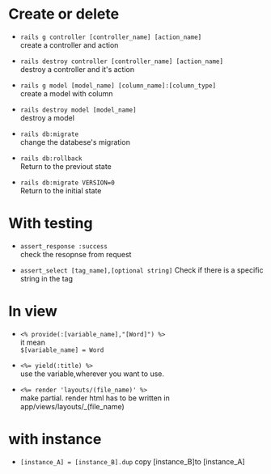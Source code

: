 # Create or delete

* `rails g controller [controller_name] [action_name]`  
create a controller and action
  
  
* `rails destroy controller [controller_name] [action_name]`  
destroy a controller and it's action  
   
* `rails g model [model_name] [column_name]:[column_type]`  
create a model with column  
  
* `rails destroy model [model_name]`  
destroy a model  
  
* `rails db:migrate`  
change the databese's migration

* `rails db:rollback`  
Return to the previout state  
  
* `rails db:migrate VERSION=0`  
Return to the initial state

# With testing  

* `assert_response :success`  
check the resopnse from request

* `assert_select [tag_name],[optional string]`
Check if there is a specific string in the tag  
  
# In view  

* `<% provide(:[variable_name],"[Word]") %>`  
it mean  
`$[variable_name] = Word`  
  
* `<%= yield(:title) %>`  
use the variable,wherever you want to use.  


* `<%= render 'layouts/(file_name)' %>`   
make partial. render html has to be written in app/views/layouts/_(file_name)  

# with instance

* `[instance_A] = [instance_B].dup`
copy [instance_B]to [instance_A]




